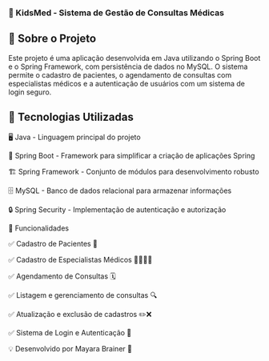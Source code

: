 ### 🏥 KidsMed - Sistema de Gestão de Consultas Médicas

## 📌 Sobre o Projeto

Este projeto é uma aplicação desenvolvida em Java utilizando o Spring Boot e o Spring Framework, com persistência de dados no MySQL. O sistema permite o cadastro de pacientes, 
o agendamento de consultas com especialistas médicos e a autenticação de usuários com um sistema de login seguro.

## 🚀 Tecnologias Utilizadas

🖥️ Java - Linguagem principal do projeto

🌱 Spring Boot - Framework para simplificar a criação de aplicações Spring

🏗️ Spring Framework - Conjunto de módulos para desenvolvimento robusto

🗄️ MySQL - Banco de dados relacional para armazenar informações

🔒 Spring Security - Implementação de autenticação e autorização


🎯 Funcionalidades

✅ Cadastro de Pacientes 📄

✅ Cadastro de Especialistas Médicos 👨‍⚕️👩‍⚕️

✅ Agendamento de Consultas 🗓️

✅ Listagem e gerenciamento de consultas 🔍

✅ Atualização e exclusão de cadastros ✏️❌

✅ Sistema de Login e Autenticação 🔐



💡 Desenvolvido por Mayara Brainer 🚀
